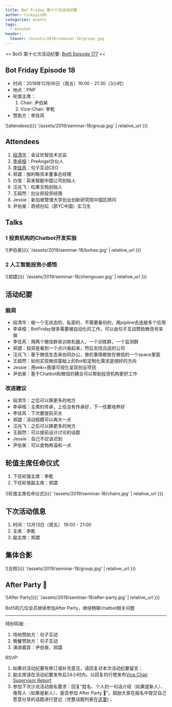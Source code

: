 ```yaml
---
title: Bot Friday 第十八次活动纪要
author: rickyyin98
categories: events
tags:
  - minutes
header:
  teaser: /assets/2019/seminar-18/group.jpg
---
```


<< Bot5 第十七次活动纪要: [Bot5 Episode 177](https://bot5.club/events/seminar-minutes-17) <<

## Bot Friday Episode 18

- 时间：2019年12月06日（周五）19:00 - 21:30（3小时）
- 地点：PNP
- 轮值主席：
    1. Chair: 尹伯昊
    1. Vice-Chair: 李乾
- 赞助方：李佳芮

![attendees]({{ '/assets/2019/seminar-18/group.jpg' | relative_url }})

## Attendees

1. [段清华](/people/qhduan)：金证优智技术总监
2. [李卓桓](/people/huan/)：PreAngel合伙人
3. [李佳芮](/people/lijiarui)：句子互动CEO
4. 郑譞：伽利略资本董事总经理
5. 白弢：茹来智能中国公司创始人
6. 汪兆飞：松果文档创始人
7. 王超然：创业邦投资经理
8. Jessie：新加坡管理大学创业创新研究院中国区顾问
9. 尹伯昊：奇绩创坛（原YC中国）实习生

## Talks

### 1 投资机构的Chatbot开发实验

![尹伯昊]({{ '/assets/2019/seminar-18/bohao.jpg' | relative_url }})


### 2 人工智能投资小感悟

![郑譞]({{ '/assets/2019/seminar-18/zhengxuan.jpg' | relative_url }})


## 活动纪要

### 脑洞

- 段清华：做一个无状态的、私密的、不需要备份的，用pipline去连接多个应用
- 李卓桓：BotFriday很多需要被自动化的工作，可以由句子互动赞助微信号来做
- 李佳芮：用两个微信群来训练机器人，一个训练群，一个监测群
- 郑譞：投资是看到一个点兴奋起来，然后去找合适的公司
- 汪兆飞：基于微信生态来协同办公，做的事情都放在微信的一个space里面
- 王超然：如何实现微信基础上的Bot和定制化需求是很好的方向
- Jessie：用wiki+图谱可视化呈现创业项目
- 尹伯昊：基于Chatbot和微信的耦合可以帮助投资机构更好工作

### 改进建议

- 段清华：之后可以换更多的地方
- 李卓桓：主席的传承，上任没有传承好，下一任要培养好
- 李佳芮：下次要提前买水
- 郑譞：活动规模可以再大一点
- 汪兆飞：之后可以换更多的地方
- 王超然：可以提前设计讨论的话题
- Jessie：自己不应该迟到
- 尹伯昊：可以食物再温和一点

## 轮值主席任命仪式

1. 下任轮值主席：李乾
2. 下任轮值副主席：郑譞

![轮值主席任命仪式]({{ '/assets/2019/seminar-18/chairs.jpg' | relative_url }})

## 下次活动信息

1. 时间：12月13日（周五） 19:00 - 21:00
1. 主席：李乾
1. 副主席：郑譞

## 集体合影

![合照]({{ '/assets/2019/seminar-18/group.jpg' | relative_url }})

## After Party 🍻

![After Party]({{ '/assets/2019/seminar-18/after-party.jpg' | relative_url }})

Bot5的几位会员继续参加After Party，继续畅聊chatbot相关问题

-----

特别鸣谢:

1. 场地赞助方：句子互动
2. 晚餐赞助方：句子互动
3. 演讲嘉宾：尹伯昊、郑譞

RSVP:

1. 如果对活动纪要有修订或补充意见，请回复对本次活动纪要留言；
1. 副主席请在活动纪要发布后24小时内，以回复的行使发布[Vice Chair Supervisor Report](/manuals/chair/#vice-chair-supervisor-report)
1. 参加下次沙龙活动报名要求：回复“姓名、个人的一句话介绍（如果是新人）、推荐人（如果是新人）、是否参加 After Party 🍻”。鼓励大家在报名中提交自己愿意分享的话题进行登记（完整话题列表在[这里](https://www.bot5.club/talks/))；
